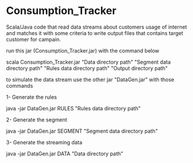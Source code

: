 # Consumption_Tracker
Scala/Java code that read data streams about customers usage of internet and matches it with some criteria to write output files that contains target customer for campain.

run this jar (Consumption_Tracker.jar) with the command below

scala Consumption_Tracker.jar "Data directory path" "Segment data directory path" "Rules data directory path" "Output directory path"

to simulate the data stream use the other jar "DataGen.jar" with those commands

1-	Generate the rules 

 java -jar DataGen.jar RULES "Rules data directory path"
 
2-	Generate the segment

 java -jar DataGen.jar SEGMENT "Segment data directory path"
 
3-	Generate the streaming data

 java -jar DataGen.jar DATA "Data directory path"
